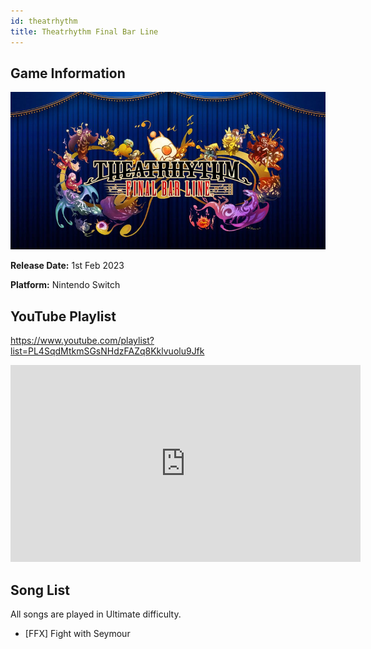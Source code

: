```yaml
---
id: theatrhythm
title: Theatrhythm Final Bar Line
---
```


## Game Information

![image info](../../static/games/theatrhythm.jpg)

**Release Date:** 1st Feb 2023

**Platform:** Nintendo Switch


## YouTube Playlist

https://www.youtube.com/playlist?list=PL4SqdMtkmSGsNHdzFAZq8Kklvuolu9Jfk

<iframe width="560" height="315" src="https://www.youtube-nocookie.com/embed/videoseries?list=PL4SqdMtkmSGsNHdzFAZq8Kklvuolu9Jfk" title="YouTube video player" frameBorder="0" allow="accelerometer; autoplay; clipboard-write; encrypted-media; gyroscope; picture-in-picture" allowFullScreen></iframe>

## Song List
All songs are played in Ultimate difficulty.

- [FFX] Fight with Seymour